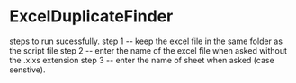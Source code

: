 # ExcelDuplicateFinder
steps to run sucessfully.
step 1 -- keep the excel file in the same folder as the script file
step 2 -- enter the name of the excel file when asked without the .xlxs extension
step 3 -- enter the name of sheet when asked (case senstive).
